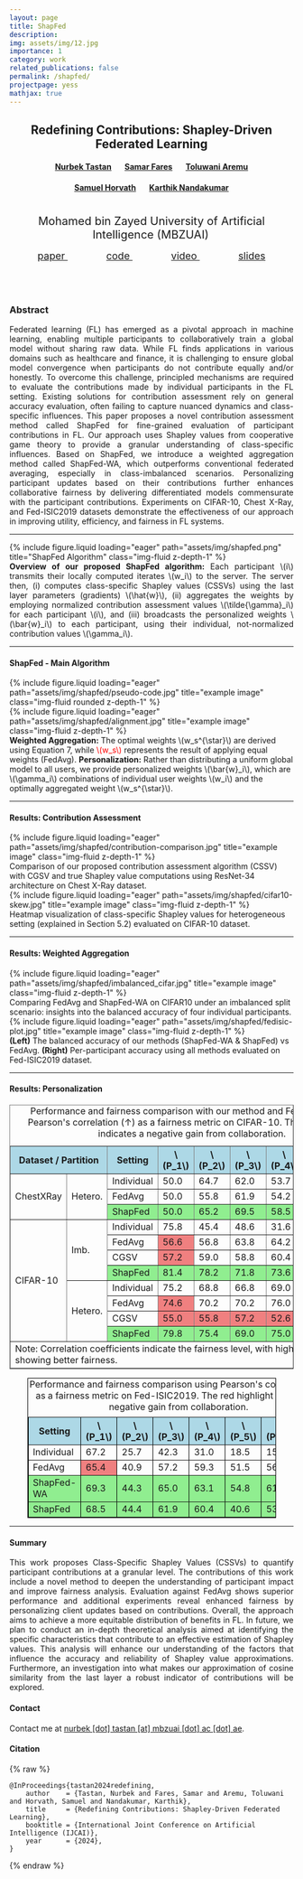 ```yaml
---
layout: page
title: ShapFed
description: 
img: assets/img/12.jpg
importance: 1
category: work
related_publications: false
permalink: /shapfed/
projectpage: yess
mathjax: true
---
```



<div style="text-align: center; margin-bottom: 15px">
    <h2 style="font-weight: bold;">Redefining Contributions: Shapley-Driven Federated Learning</h2> 
    <h4>
        <strong style="margin-right: 20px;"><a href="https://tnurbek.github.io/" target="_blank" rel="noopener noreferrer">Nurbek Tastan</a></strong>
        <strong style="margin-right: 20px;"><a href="https://www.linkedin.com/in/samarfares/" rel="noopener noreferrer">Samar Fares</a></strong>
        <strong><a href="https://www.toluwaniaremu.com/" target="_blank" rel="noopener noreferrer">Toluwani Aremu</a></strong>
    </h4>
    <h4>
        <strong style="margin-right: 20px;"><a href="https://samuelhorvath.github.io/" target="_blank" rel="noopener noreferrer">Samuel Horvath</a></strong>
        <strong><a href="https://www.sprintai.org/nkarthik" target="_blank" rel="noopener noreferrer">Karthik Nandakumar</a></strong>
    </h4>
    <div style="display: flex; justify-content: center; align-items: center; gap: 40px;">
        <div style="text-align: center; position: relative; max-width: 80%; margin-top: 20px;">
            <sup style="padding-right: 3px; font-size: 20px; font-weight: normal;">Mohamed bin Zayed University of Artificial Intelligence (MBZUAI)</sup>
        </div>
    </div>
</div>
<div class="row">
    <div class="col-sm-12">
        <div class="b-container" style="text-align: center; margin-bottom: 20px;"> 
            <a href="https://arxiv.org/abs/2406.00569/" target="_blank" rel="noopener noreferrer" class="btn" style="font-size: 1.1rem; text-transform: lowercase; border-radius: 1.05rem; padding: .7rem 2.14rem;"> <i class="fa-solid fa-file-pdf"></i>  Paper </a> 
            <a href="https://github.com/tnurbek/shapfed/" target="_blank" rel="noopener noreferrer" class="btn" style="font-size: 1.1rem; text-transform: lowercase; border-radius: 1.05rem; padding: .7rem 2.14rem;"> <i class="fa-solid fa-code"></i>  Code </a> 
            <a href="" target="_blank" rel="noopener noreferrer" class="btn" style="font-size: 1.1rem; text-transform: lowercase; border-radius: 1.05rem; padding: .7rem 2.14rem;"> <i class="fa-brands fa-youtube"></i>  Video </a> 
            <a href="" target="_blank" rel="noopener noreferrer" class="btn" style="font-size: 1.1rem; text-transform: lowercase; border-radius: 1.05rem; padding: .7rem 2.14rem;"> <i class="fa-solid fa-file-powerpoint"></i>  Slides </a> 
        </div>
    </div>
</div>


<div class="row justify-content-between" style="margin-top: 75px;">
    <div class="col-sm-9 mx-auto"> 
        <h3 class="text-center" style="font-weight: bold;"><b>Abstract</b></h3> 
        <p style="text-align: justify;">
            Federated learning (FL) has emerged as a pivotal approach in machine learning, enabling multiple participants to collaboratively train a global model without sharing raw data. While FL finds applications in various domains such as healthcare and finance, it is challenging to ensure global model convergence when participants do not contribute equally and/or honestly. To overcome this challenge, principled mechanisms are required to evaluate the contributions made by individual participants in the FL setting. Existing solutions for contribution assessment rely on general accuracy evaluation, often failing to capture nuanced dynamics and class-specific influences. This paper proposes a novel contribution assessment method called ShapFed for fine-grained evaluation of participant contributions in FL. Our approach uses Shapley values from cooperative game theory to provide a granular understanding of class-specific influences. Based on ShapFed, we introduce a weighted aggregation method called ShapFed-WA, which outperforms conventional federated averaging, especially in class-imbalanced scenarios. Personalizing participant updates based on their contributions further enhances collaborative fairness by delivering differentiated models commensurate with the participant contributions. Experiments on CIFAR-10, Chest X-Ray, and Fed-ISIC2019 datasets demonstrate the effectiveness of our approach in improving utility, efficiency, and fairness in FL systems.
        </p>
    </div>
</div>

<hr>


<!-- Every project has a beautiful feature showcase page. -->
<!-- It's easy to include images in a flexible 3-column grid format. -->
<!-- Make your photos 1/3, 2/3, or full width. -->

<!-- To give your project a background in the portfolio page, just add the img tag to the front matter like so: -->

<div class="row">
    <div class="col-sm-12 mt-3 mt-md-0">
        {% include figure.liquid loading="eager" path="assets/img/shapfed.png" title="ShapFed Algorithm" class="img-fluid z-depth-1" %} 
    </div>
</div>
<div class="caption text-left" style="text-align: justify;">
    <b>Overview of our proposed ShapFed algorithm:</b> Each participant \(i\) transmits their locally computed iterates \(w_i\) to the server. The server then, (i) computes class-specific Shapley values (CSSVs) using the last layer parameters (gradients) \(\hat{w}\), (ii) aggregates the weights by employing normalized contribution assessment values \(\tilde{\gamma}_i\) for each participant \(i\), and (iii) broadcasts the personalized weights \(\bar{w}_i\) to each participant, using their individual, not-normalized contribution values \(\gamma_i\). 
</div>

<hr>

#### **ShapFed - Main Algorithm** 

<div class="row justify-content-between">
    <div class="col-sm-5 mx-auto">
        {% include figure.liquid loading="eager" path="assets/img/shapfed/pseudo-code.jpg" title="example image" class="img-fluid rounded z-depth-1" %}
    </div>
    <div class="col-sm-7">
        {% include figure.liquid loading="eager" path="assets/img/shapfed/alignment.jpg" title="example image" class="img-fluid z-depth-1" %}
        <div class="caption text-left">
            <b>Weighted Aggregation:</b> The optimal weights \(w_s^{\star}\) are derived using Equation 7, while <span style="color: red;">\(w_s\)</span> represents the result of applying equal weights (FedAvg). <b>Personalization:</b> Rather than distributing a uniform global model to all users, we provide personalized weights \(\bar{w}_i\), which are \(\gamma_i\) combinations of individual user weights \(w_i\) and the optimally aggregated weight \(w_s^{\star}\). 
        </div> 
    </div>
</div>

<hr>

#### **Results: Contribution Assessment**

<div class="row justify-content-between">
    <div class="col-sm-5 mx-auto">
        {% include figure.liquid loading="eager" path="assets/img/shapfed/contribution-comparison.jpg" title="example image" class="img-fluid z-depth-1" %}
        <div class="caption text-left">
            Comparison of our proposed contribution assessment algorithm (CSSV) with CGSV and true Shapley value computations using ResNet-34 architecture on Chest X-Ray dataset.
        </div>
    </div>
    <div class="col-sm-7">
        {% include figure.liquid loading="eager" path="assets/img/shapfed/cifar10-skew.jpg" title="example image" class="img-fluid z-depth-1" %}
        <div class="caption text-left">
            Heatmap visualization of class-specific Shapley values for heterogeneous setting (explained in Section 5.2) evaluated on CIFAR-10 dataset.
        </div> 
    </div>
</div>

<hr>

#### **Results: Weighted Aggregation**

<div class="row justify-content-between">
    <div class="col-sm-9 mx-auto">
        {% include figure.liquid loading="eager" path="assets/img/shapfed/imbalanced_cifar.jpg" title="example image" class="img-fluid z-depth-1" %}
        <div class="caption text-left">
            Comparing FedAvg and ShapFed-WA on CIFAR10 under an imbalanced split scenario: insights into the balanced accuracy of four individual participants. 
        </div>
    </div>
</div>


<div class="row justify-content-between">
    <div class="col-sm-8 mx-auto">
        {% include figure.liquid loading="eager" path="assets/img/shapfed/fedisic-plot.jpg" title="example image" class="img-fluid z-depth-1" %}
        <div class="caption text-left">
            <b>(Left)</b> The balanced accuracy of our methods (ShapFed-WA & ShapFed) vs FedAvg. <b>(Right)</b> Per-participant accuracy using all methods evaluated on Fed-ISIC2019 dataset. 
        </div>
    </div>
</div>

<hr> 

#### **Results: Personalization**

<!-- <table border="1" style="width:100%; border-collapse: collapse;" class="text-center">
    <caption>Performance and fairness comparison with our method and FedAvg. We use Pearson's correlation (↑) as a fairness metric on CIFAR-10. The red highlight indicates a negative gain from collaboration.</caption>
    <thead>
        <tr style="background-color: lightblue;">
            <th colspan="2">Dataset / Partition</th>
            <th>Setting</th>
            <th>P1</th>
            <th>P2</th>
            <th>P3</th>
            <th>P4</th>
            <th>P5</th>
            <th>Corr.</th>
        </tr>
    </thead>
    <tbody>
        <tr>
            <td rowspan="3">ChestXRay</td>
            <td rowspan="3">Hetero.</td>
            <td>Individual</td>
            <td>50.0</td>
            <td>64.7</td>
            <td>62.0</td>
            <td>53.7</td>
            <td>50.0</td>
            <td>---</td>
        </tr>
        <tr>
            <td>FedAvg</td>
            <td>50.0</td>
            <td>55.8</td>
            <td>61.9</td>
            <td>54.2</td>
            <td>50.0</td>
            <td>0.82</td>
        </tr>
        <tr style="background-color: lightgreen;">
            <td>ShapFed</td>
            <td style="background-color: lightgreen;">50.0</td>
            <td style="background-color: lightgreen;">65.2</td>
            <td style="background-color: lightgreen;">69.5</td>
            <td style="background-color: lightgreen;">58.5</td>
            <td style="background-color: lightgreen;">50.0</td>
            <td style="background-color: lightgreen; font-weight: bold;">0.93</td>
        </tr>
        <tr>
            <td rowspan="8">CIFAR-10</td>
            <td rowspan="4">Imb.</td>
            <td>Individual</td>
            <td>75.8</td>
            <td>45.4</td>
            <td>48.6</td>
            <td>31.6</td>
            <td>---</td>
            <td>---</td>
        </tr>
        <tr>
            <td>FedAvg</td>
            <td style="background-color: lightred;">56.6</td>
            <td>56.8</td>
            <td>63.8</td>
            <td>64.2</td>
            <td>---</td>
            <td>-0.60</td>
        </tr>
        <tr>
            <td>CGSV</td>
            <td style="background-color: lightred;">57.2</td>
            <td>59.0</td>
            <td>58.8</td>
            <td>60.4</td>
            <td>---</td>
            <td>-0.98</td>
        </tr>
        <tr style="background-color: lightgreen;">
            <td>ShapFed</td>
            <td style="background-color: lightgreen;">81.4</td>
            <td style="background-color: lightgreen;">78.2</td>
            <td style="background-color: lightgreen;">71.8</td>
            <td style="background-color: lightgreen;">73.6</td>
            <td style="background-color: lightgreen;">---</td>
            <td style="background-color: lightgreen; font-weight: bold;">0.74</td>
        </tr>
        <tr>
            <td rowspan="4">Hetero.</td>
            <td>Individual</td>
            <td>75.2</td>
            <td>68.8</td>
            <td>66.8</td>
            <td>69.0</td>
            <td>---</td>
            <td>---</td>
        </tr>
        <tr>
            <td>FedAvg</td>
            <td>74.6</td>
            <td>70.2</td>
            <td>70.2</td>
            <td>76.0</td>
            <td>---</td>
            <td>0.53</td>
        </tr>
        <tr>
            <td>CGSV</td>
            <td style="background-color: lightred;">55.0</td>
            <td style="background-color: lightred;">55.8</td>
            <td style="background-color: lightred;">57.2</td>
            <td style="background-color: lightred;">52.6</td>
            <td>---</td>
            <td>-0.26</td>
        </tr>
        <tr style="background-color: lightgreen;">
            <td>ShapFed</td>
            <td style="background-color: lightgreen;">79.8</td>
            <td style="background-color: lightgreen;">75.4</td>
            <td style="background-color: lightgreen;">69.0</td>
            <td style="background-color: lightgreen;">75.0</td>
            <td style="background-color: lightgreen;">---</td>
            <td style="background-color: lightgreen; font-weight: bold;">0.90</td>
        </tr>
    </tbody>
</table> -->


<table style="width: 100%; border-collapse: collapse; margin-top: 20px;" border="1" class="text-center">
    <caption>Performance and fairness comparison with our method and FedAvg. We use Pearson's correlation (&#8593;) as a fairness metric on CIFAR-10. The red highlight indicates a negative gain from collaboration.</caption>
    <thead>
        <tr style="background-color: lightblue;">
            <th colspan="2">Dataset / Partition</th>
            <th>Setting</th>
            <th>\(P_1\)</th>
            <th>\(P_2\)</th>
            <th>\(P_3\)</th>
            <th>\(P_4\)</th>
            <th>\(P_5\)</th>
            <th>Corr.</th>
        </tr>
    </thead>
    <tbody>
        <tr>
            <td rowspan="3">ChestXRay</td>
            <td rowspan="3">Hetero.</td>
            <td>Individual</td>
            <td>50.0</td>
            <td>64.7</td>
            <td>62.0</td>
            <td>53.7</td>
            <td>50.0</td>
            <td>---</td>
        </tr>
        <tr>
            <td>FedAvg</td>
            <td>50.0</td>
            <td>55.8</td>
            <td>61.9</td>
            <td>54.2</td>
            <td>50.0</td>
            <td>0.82</td>
        </tr>
        <tr style="background-color: lightgreen;">
            <td>ShapFed</td>
            <td>50.0</td>
            <td>65.2</td>
            <td>69.5</td>
            <td>58.5</td>
            <td>50.0</td>
            <td><strong>0.93</strong></td>
        </tr>
        <tr>
            <td rowspan="8">CIFAR-10</td>
            <td rowspan="4">Imb.</td>
            <td>Individual</td>
            <td>75.8</td>
            <td>45.4</td>
            <td>48.6</td>
            <td>31.6</td>
            <td>---</td>
            <td>---</td>
        </tr>
        <tr>
            <td>FedAvg</td>
            <td style="background-color: lightcoral;">56.6</td>
            <td>56.8</td>
            <td>63.8</td>
            <td>64.2</td>
            <td>---</td>
            <td>-0.60</td>
        </tr>
        <tr>
            <td>CGSV</td>
            <td style="background-color: lightcoral;">57.2</td>
            <td>59.0</td>
            <td>58.8</td>
            <td>60.4</td>
            <td>---</td>
            <td>-0.98</td>
        </tr>
        <tr style="background-color: lightgreen;">
            <td>ShapFed</td>
            <td>81.4</td>
            <td>78.2</td>
            <td>71.8</td>
            <td>73.6</td>
            <td>---</td>
            <td><strong>0.74</strong></td>
        </tr>
        <tr>
            <td rowspan="4">Hetero.</td>
            <td>Individual</td>
            <td>75.2</td>
            <td>68.8</td>
            <td>66.8</td>
            <td>69.0</td>
            <td>---</td>
            <td>---</td>
        </tr>
        <tr>
            <td>FedAvg</td>
            <td style="background-color: lightcoral;">74.6</td>
            <td>70.2</td>
            <td>70.2</td>
            <td>76.0</td>
            <td>---</td>
            <td>0.53</td>
        </tr>
        <tr>
            <td>CGSV</td>
            <td style="background-color: lightcoral;">55.0</td>
            <td style="background-color: lightcoral;">55.8</td>
            <td style="background-color: lightcoral;">57.2</td>
            <td style="background-color: lightcoral;">52.6</td>
            <td>---</td>
            <td>-0.26</td>
        </tr>
        <tr style="background-color: lightgreen;">
            <td>ShapFed</td>
            <td>79.8</td>
            <td>75.4</td>
            <td>69.0</td>
            <td>75.0</td>
            <td>---</td>
            <td><strong>0.90</strong></td>
        </tr>
    </tbody>
    <tfoot>
        <tr>
            <td colspan="9">Note: Correlation coefficients indicate the fairness level, with higher values showing better fairness.</td>
        </tr>
    </tfoot>
</table>


<!-- <table border="1" style="width:87.5%; border-collapse: collapse; margin: auto;" class="text-center">
    <caption>Performance and fairness comparison using Pearson's correlation (↑) as a fairness metric on Fed-ISIC2019. The red highlight indicates a negative gain from collaboration.</caption>
    <thead>
        <tr style="background-color: lightblue;">
            <th>Setting</th>
            <th>P1</th>
            <th>P2</th>
            <th>P3</th>
            <th>P4</th>
            <th>P5</th>
            <th>P6</th>
            <th>Corr.</th>
        </tr>
    </thead>
    <tbody>
        <tr>
            <td>Individual</td>
            <td>67.2</td>
            <td>25.7</td>
            <td>42.3</td>
            <td>31.0</td>
            <td>18.5</td>
            <td>15.6</td>
            <td>---</td>
        </tr>
        <tr>
            <td>FedAvg</td>
            <td style="background-color: lightcoral;">65.4</td>
            <td>40.9</td>
            <td>57.2</td>
            <td>59.3</td>
            <td>51.5</td>
            <td>56.2</td>
            <td>0.63</td>
        </tr>
        <tr style="background-color: lightgreen;">
            <td>ShapFed-WA</td>
            <td>69.3</td>
            <td>44.3</td>
            <td>65.0</td>
            <td>63.1</td>
            <td>54.8</td>
            <td>61.2</td>
            <td>0.62</td>
        </tr>
        <tr style="background-color: lightgreen;">
            <td>ShapFed</td>
            <td>68.5</td>
            <td>44.4</td>
            <td>61.9</td>
            <td>60.4</td>
            <td>40.6</td>
            <td>53.2</td>
            <td style="font-weight: bold;">0.84</td>
        </tr>
    </tbody>
</table> -->


<table style="width: 87.5%; margin: auto; border-collapse: collapse; border: 1px solid black;" border="1" class="text-center">
    <caption style="margin-bottom: 8px;">Performance and fairness comparison using Pearson's correlation (&#8593;) as a fairness metric on Fed-ISIC2019. The red highlight indicates a negative gain from collaboration.</caption>
    <thead>
        <tr style="background-color: lightblue;">
            <th>Setting</th>
            <th>\(P_1\)</th>
            <th>\(P_2\)</th>
            <th>\(P_3\)</th>
            <th>\(P_4\)</th>
            <th>\(P_5\)</th>
            <th>\(P_6\)</th>
            <th>Corr.</th>
        </tr>
    </thead>
    <tbody>
        <tr>
            <td>Individual</td>
            <td>67.2</td>
            <td>25.7</td>
            <td>42.3</td>
            <td>31.0</td>
            <td>18.5</td>
            <td>15.6</td>
            <td>---</td>
        </tr>
        <tr>
            <td>FedAvg</td>
            <td style="background-color: lightcoral;">65.4</td>
            <td>40.9</td>
            <td>57.2</td>
            <td>59.3</td>
            <td>51.5</td>
            <td>56.2</td>
            <td>0.63</td>
        </tr>
        <tr style="background-color: lightgreen;">
            <td>ShapFed-WA</td>
            <td>69.3</td>
            <td>44.3</td>
            <td>65.0</td>
            <td>63.1</td>
            <td>54.8</td>
            <td>61.2</td>
            <td>0.62</td>
        </tr>
        <tr style="background-color: lightgreen;">
            <td>ShapFed</td>
            <td>68.5</td>
            <td>44.4</td>
            <td>61.9</td>
            <td>60.4</td>
            <td>40.6</td>
            <td>53.2</td>
            <td><strong>0.84</strong></td>
        </tr>
    </tbody>
</table>


<hr>

#### **Summary**

<p align="justify">This work proposes Class-Specific Shapley Values (CSSVs) to quantify participant contributions at a granular level. The contributions of this work include a novel method to deepen the understanding of participant impact and improve fairness analysis. Evaluation against FedAvg shows superior performance and additional experiments reveal enhanced fairness by personalizing client updates based on contributions. Overall, the approach aims to achieve a more equitable distribution of benefits in FL. In future, we plan to conduct an in-depth theoretical analysis aimed at identifying the specific characteristics that contribute to an effective estimation of Shapley values. This analysis will enhance our understanding of the factors that influence the accuracy and reliability of Shapley value approximations. Furthermore, an investigation into what makes our approximation of cosine similarity from the last layer a robust indicator of contributions will be explored.</p>

<!-- The code is simple.
Just wrap your images with `<div class="col-sm">` and place them inside `<div class="row">` (read more about the <a href="https://getbootstrap.com/docs/4.4/layout/grid/">Bootstrap Grid</a> system).
To make images responsive, add `img-fluid` class to each; for rounded corners and shadows use `rounded` and `z-depth-1` classes.
Here's the code for the last row of images above: -->

#### **Contact**
<p>
  Contact me at <a href="mailto:nurbek.tastan@mbzuai.ac.ae">nurbek [dot] tastan [at] mbzuai [dot] ac [dot] ae</a>. 
</p>


#### **Citation**
{% raw %}

```
@InProceedings{tastan2024redefining,
    author    = {Tastan, Nurbek and Fares, Samar and Aremu, Toluwani and Horvath, Samuel and Nandakumar, Karthik},
    title     = {Redefining Contributions: Shapley-Driven Federated Learning}, 
    booktitle = {International Joint Conference on Artificial Intelligence (IJCAI)},
    year      = {2024},
}
```

{% endraw %}
